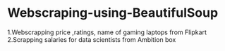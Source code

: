 # Webscraping-using-BeautifulSoup
1.Webscrapping price ,ratings, name of gaming laptops from Flipkart 
2.Scrapping salaries for data scientists from Ambition box
